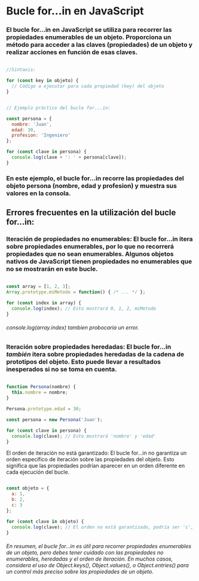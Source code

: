 # Bucle for...in en JavaScript

### El bucle for...in en JavaScript se utiliza para recorrer las propiedades enumerables de un **objeto**. Proporciona un método para acceder a las claves (propiedades) de un objeto y realizar acciones en función de esas claves.

```javascript

//Sintaxis:

for (const key in objeto) {
  // Código a ejecutar para cada propiedad (key) del objeto
}


// Ejemplo práctico del bucle for...in:

const persona = {
  nombre: 'Juan',
  edad: 30,
  profesion: 'Ingeniero'
};

for (const clave in persona) {
  console.log(clave + ': ' + persona[clave]);
}

```

### En este ejemplo, el bucle for...in recorre las propiedades del objeto persona (nombre, edad y profesion) y muestra sus valores en la consola.



## Errores frecuentes en la utilización del bucle for...in:



### Iteración de propiedades no enumerables: El bucle for...in itera sobre propiedades enumerables, por lo que no recorrerá propiedades que no sean enumerables. Algunos objetos nativos de JavaScript tienen propiedades no enumerables que no se mostrarán en este bucle.

```javascript

const array = [1, 2, 3];
Array.prototype.miMetodo = function() { /* ... */ };

for (const index in array) {
  console.log(index); // Esto mostrará 0, 1, 2, miMetodo
}

```
###### console.log(array.index) tambien probocaria un error.

### Iteración sobre propiedades heredadas: El bucle for...in ***también*** itera sobre propiedades heredadas de la cadena de prototipos del objeto. Esto puede llevar a resultados inesperados si no se toma en cuenta.

```javascript

function Persona(nombre) {
  this.nombre = nombre;
}

Persona.prototype.edad = 30;

const persona = new Persona('Juan');

for (const clave in persona) {
  console.log(clave); // Esto mostrará 'nombre' y 'edad'
}
```

El orden de iteración no está garantizado: El bucle for...in no garantiza un orden específico de iteración sobre las propiedades del objeto. Esto significa que las propiedades podrían aparecer en un orden diferente en cada ejecución del bucle.

```javascript

const objeto = {
  a: 1,
  b: 2,
  c: 3
};

for (const clave in objeto) {
  console.log(clave); // El orden no está garantizado, podría ser 'c', 'a', 'b'
}
```

###### En resumen, el bucle for...in es útil para recorrer propiedades enumerables de un objeto, pero debes tener cuidado con las propiedades no enumerables, heredadas y el orden de iteración. En muchos casos, considera el uso de Object.keys(), Object.values(), o Object.entries() para un control más preciso sobre las propiedades de un objeto.